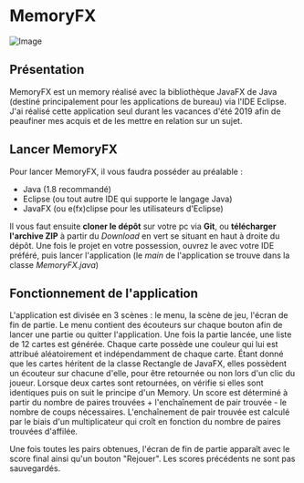 # MemoryFX

![Image](https://legertristan.github.io/Site/images/memoryFX_visuel.png)

## Présentation

MemoryFX est un memory réalisé avec la bibliothèque JavaFX de Java (destiné principalement pour les applications de bureau) via l'IDE Eclipse.
J'ai réalisé cette application seul durant les vacances d'été 2019 afin de peaufiner mes acquis et de les mettre en relation sur un sujet.

## Lancer MemoryFX

Pour lancer MemoryFX, il vous faudra posséder au préalable :

* Java (1.8 recommandé)
* Eclipse (ou tout autre IDE qui supporte le langage Java)
* JavaFX (ou e(fx)clipse pour les utilisateurs d'Eclipse)

Il vous faut ensuite **cloner le dépôt** sur votre pc via **Git**, ou **télécharger l'archive ZIP** à partir du *Download* en vert se situant en haut à droite du dépôt.
Une fois le projet en votre possession, ouvrez le avec votre IDE préféré, puis lancer l'application (le *main* de l'application se trouve dans la classe *MemoryFX.java*)


## Fonctionnement de l'application

L'application est divisée en 3 scènes : le menu, la scène de jeu, l'écran de fin de partie.
Le menu contient des écouteurs sur chaque bouton afin de lancer une partie ou quitter l'application.
Une fois la partie lancée, une liste de 12 cartes est générée. Chaque carte possède une couleur qui lui est attribué aléatoirement et indépendamment de chaque carte.
Étant donné que les cartes héritent de la classe Rectangle de JavaFX, elles possèdent un écouteur sur chacune d'elle, pour être retournée ou non lors d'un clic du joueur.
Lorsque deux cartes sont retournées, on vérifie si elles sont identiques puis on suit le principe d'un Memory.
Un score est déterminé à partir du nombre de paires trouvées + l'enchaînement de pair trouvée - le nombre de coups nécessaires.
L'enchaînement de pair trouvée est calculé par le biais d'un multiplicateur qui croît en fonction du nombre de paires trouvées d'affilée.

Une fois toutes les pairs obtenues, l'écran de fin de partie apparaît avec le score final ainsi qu'un bouton "Rejouer".
Les scores précédents ne sont pas sauvegardés.
